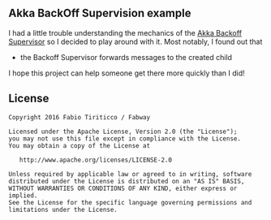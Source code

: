 ## Akka BackOff Supervision example

I had a little trouble understanding the mechanics of the [Akka Backoff Supervisor](http://doc.akka.io/docs/akka/current/general/supervision.html)
so I decided to play around with it. Most notably, I found out that 

* the Backoff Supervisor forwards messages to the created child

I hope this project can help someone get there more quickly than I did!


## License

    Copyright 2016 Fabio Tiriticco / Fabway

    Licensed under the Apache License, Version 2.0 (the "License");
    you may not use this file except in compliance with the License.
    You may obtain a copy of the License at

       http://www.apache.org/licenses/LICENSE-2.0

    Unless required by applicable law or agreed to in writing, software
    distributed under the License is distributed on an "AS IS" BASIS,
    WITHOUT WARRANTIES OR CONDITIONS OF ANY KIND, either express or implied.
    See the License for the specific language governing permissions and
    limitations under the License.
